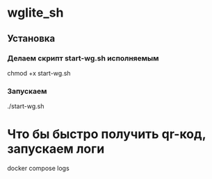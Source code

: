 # wglite_sh

## Установка

### Делаем скрипт start-wg.sh исполняемым

chmod +x start-wg.sh

### Запускаем
./start-wg.sh

# Что бы быстро получить qr-код, запускаем логи

docker compose logs